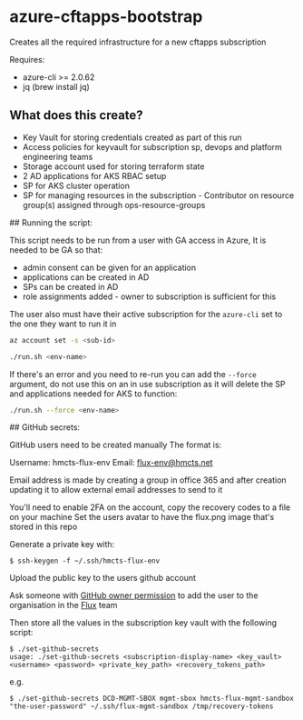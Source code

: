 # azure-cftapps-bootstrap

Creates all the required infrastructure for a new cftapps subscription

Requires:
* azure-cli >= 2.0.62
* jq (brew install jq)

## What does this create?

* Key Vault for storing credentials created as part of this run
* Access policies for keyvault for subscription sp, devops and platform engineering teams
* Storage account used for storing terraform state
* 2 AD applications for AKS RBAC setup
* SP for AKS cluster operation
* SP for managing resources in the subscription - Contributor on resource group(s) assigned through ops-resource-groups

## Running the script: 

This script needs to be run from a user with GA access in Azure,
It is needed to be GA so that:
* admin consent can be given for an application
* applications can be created in AD
* SPs can be created in AD
* role assignments added - owner to subscription is sufficient for this

The user also must have their active subscription for the `azure-cli` set to the one they want to run it in
```bash
az account set -s <sub-id>
```


```bash
./run.sh <env-name>
```

If there's an error and you need to re-run you can add the `--force` argument, do not use this on an in use subscription as it will delete the SP and applications needed for AKS to function:

```bash
./run.sh --force <env-name>
```

## GitHub secrets:

GitHub users need to be created manually
The format is:

Username: hmcts-flux-env
Email: flux-env@hmcts.net

Email address is made by creating a group in office 365 and after creation updating it to allow external email addresses to send to it

You'll need to enable 2FA on the account, copy the recovery codes to a file on your machine
Set the users avatar to have the flux.png image that's stored in this repo

Generate a private key with:
```
$ ssh-keygen -f ~/.ssh/hmcts-flux-env
```

Upload the public key to the users github account

Ask someone with [GitHub owner permission](https://github.com/orgs/hmcts/people?utf8=%E2%9C%93&query=+role%3Aowner) to add the user to the organisation in the [Flux](https://github.com/orgs/hmcts/teams/flux/members) team 

Then store all the values in the subscription key vault with the following script:
```
$ ./set-github-secrets
usage: ./set-github-secrets <subscription-display-name> <key_vault> <username> <password> <private_key_path> <recovery_tokens_path>
```
e.g.
```
$ ./set-github-secrets DCD-MGMT-SBOX mgmt-sbox hmcts-flux-mgmt-sandbox "the-user-password" ~/.ssh/flux-mgmt-sandbox /tmp/recovery-tokens
```

